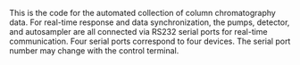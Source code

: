 This is the code for the automated collection of column chromatography data.
For real-time response and data synchronization, the pumps, detector, and autosampler are all connected via RS232 serial ports for real-time communication. 
Four serial ports correspond to four devices.
The serial port number may change with the control terminal.

